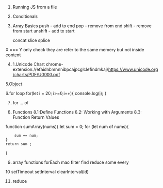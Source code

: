 1. Running JS from a file
2. Conditionals
3. Array Basics
   push - add to end
   pop - remove from end
   shift - remove from start
   unshift - add to start

   concat
   slice
   splice

X === Y only check they are refer to the same memery but not inside content

4. 1.Unicode Chart
   chrome-extension://efaidnbmnnnibpcajpcglclefindmkaj/https://www.unicode.org/charts/PDF/U0000.pdf

5.Object

6.for loop
for(let i = 20; i>=0,i++){
console.log(i);
}

7. for ... of

8. Functions
   8.1:Define Functions
   8.2: Working with Arguments
   8.3: Function Return Values

function sumArray(nums){
let sum = 0;
for (let num of nums){

        sum += num;
    }
    return sum ;

}

9. array functions
   forEach mao filter find reduce some every

10 setTimeout setInterval clearInterval(id)

11. reduce
